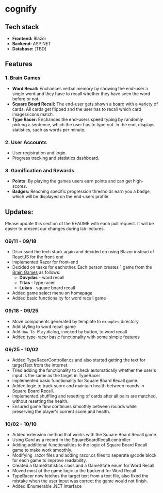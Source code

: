 # cognify

## Tech stack

- __Frontend:__ Blazor
- __Backend:__ ASP.NET
- __Database:__ [TBD]

## Features

### __1. Brain Games__
- __Word Recall:__ Enchances verbal memory by showing the end-user a single word and they have to recall whether they have seen the word before or not.
- __Square Board Recall:__ The end-user gets shown a board with a variety of cards. All cards get flipped and the user has to recall which card images/icons match.
- __Type Racer:__ Enchances the end-users speed typing by randomly picking a sentence, which the user has to type out. In the end, displays statistics, such as words   per minute.

### __2. User Accounts__
- User registration and login.
- Progress tracking and statistics dashboard.

### __3. Gamification and Rewards__
- __Points:__ By playing the games users earn points and can get high-scores.
- __Badges:__ Reaching specific progression thresholds earn you a badge, which will be displayed on the end-users profile.

## Updates:
Please update this section of the README with each pull request. It will be easier to present our changes during lab lectures.

### 09/11 - 09/18
- Discussed the tech stack again and decided on using Blazor instead of ReactJS for the front-end
- Implemented Razor for front-end
- Decided on tasks for eachother. Each person creates 1 game from the [Brain Games](#1-brain-games) as follows:
    - __Dovydas__ - word recall
    - __Titas__ - type racer
    - __Lukas__ - square board recall
- Added game select menu on homepage
- Added basic functionality for word recall game

### 09/18 - 09/25
- Move components generated by template to `examples` directory
- Add styling to word recall game
- Add `How To Play` dialog, invoked by button, to word recall
- Added type-racer basic functionality with some simple features

### 09/25 - 10/02
- Added TypeRacerController.cs and also started getting the text for targetText from the internet
- Tried adding the functionality to check automatically whether the user's input is the same as the target in TypeRacer
- Implemented basic functionality for Square Board Recall game.
- Added logic to track score and maintain health between rounds in Square Board Recall.
- Implemented shuffling and resetting of cards after all pairs are matched, without resetting the health.
- Ensured game flow continues smoothly between rounds while preserving the player's current score and health.

### 10/02 - 10/10
- Added extension method that works with the Square Board Recall game.
- Using Card as a record in the SquareBoardRecall.controller
- Adding additional functionalities to the logic of Square Board Recall game to make work smoothly.
- Modifying .razor files and adding razor.cs files to seperate @code block for each game to improve readability.
- Created a GameStatistics class and a GameState enum for Word Recall
- Moved most of the game logic to the backend for Word Recall
- TypeRacer now fetches the target text from a text file, also fixed the mistake when the user input was correct the game would not finish.
- Added IEnumerable .NET interface
